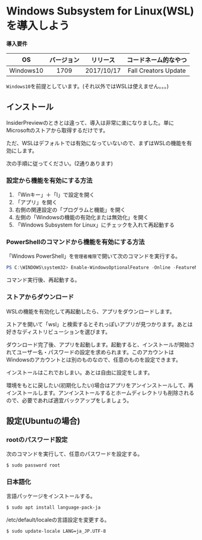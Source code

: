 # Windows Subsystem for Linux(WSL)を導入しよう

**導入要件**

|OS|バージョン|リリース|コードネーム的なやつ|
|:-:|:-:|:-:|:-:|
|Windows10|1709|2017/10/17|Fall Creators Update|

`Windows10`を前提としています。(それ以外ではWSLは使えません。。。)



## インストール

InsiderPreviewのときとは違って、導入は非常に楽になりました。単にMicrosoftのストアから取得するだけです。

ただ、WSLはデフォルトでは有効になっていないので、まずはWSLの機能を有効にします。

次の手順に従ってください。(2通りあります)

### 設定から機能を有効にする方法

1. 「Winキー」＋「I」で設定を開く
1. 「アプリ」を開く
1. 右側の関連設定の「プログラムと機能」を開く
1. 左側の「Windowsの機能の有効化または無効化」を開く
1. 「Windows Subsystem for Linux」にチェックを入れて再起動する

### PowerShellのコマンドから機能を有効にする方法

「Windows PowerShell」を`管理者権限`で開いて次のコマンドを実行する。

```powershell
PS C:\WINDOWS\system32> Enable-WindowsOptionalFeature -Online -FeatureName Microsoft-Windows-Subsystem-Linux
```

コマンド実行後、再起動する。

### ストアからダウンロード

WSLの機能を有効化して再起動したら、アプリをダウンロードします。

ストアを開いて「wsl」と検索するとそれっぽいアプリが見つかります。あとは好きなディストリビューションを選びます。

ダウンロード完了後、アプリを起動します。起動すると、インストールが開始されてユーザー名・パスワードの設定を求められます。このアカウントはWindowsのアカウントとは別のものなので、任意のものを設定できます。

インストールはこれでおしまい。あとは自由に設定をします。

環境をもとに戻したい(初期化したい)場合はアプリをアンインストールして、再インストールします。アンインストールするとホームディレクトリも削除されるので、必要であれば適宜バックアップをしましょう。

## 設定(Ubuntuの場合)

### rootのパスワード設定

次のコマンドを実行して、任意のパスワードを設定する。

```bash
$ sudo password root
```

### 日本語化

言語パッケージをインストールする。

```bash
$ sudo apt install language-pack-ja
```

/etc/default/localeの言語設定を変更する。

```bash
$ sudo update-locale LANG=ja_JP.UTF-8
```
